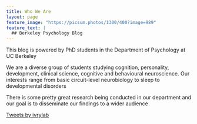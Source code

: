 ```yaml
---
title: Who We Are 
layout: page
feature_image: "https://picsum.photos/1300/400?image=989"
feature_text: |
  ## Berkeley Psychology Blog
---
```


This blog is powered by PhD students in the Department of Psychology at UC Berkeley

We are a diverse group of students studying cognition, personality, development, clinical science, cognitive and behavioural neuroscience. Our interests range from basic circuit-level neurobiology to sleep to developmental disorders

There is some pretty great research being conducted in our department and our goal is to disseminate our findings to a wider audience 

 <div class="jekyll-twitter-plugin"><a class="twitter-timeline" data-width="500" data-tweet-limit="5" href="https://twitter.com/ivrylab?ref_src=twsrc%5Etfw">Tweets by ivrylab</a>
    <script async="" src="https://platform.twitter.com/widgets.js" charset="utf-8"></script>
</div>




